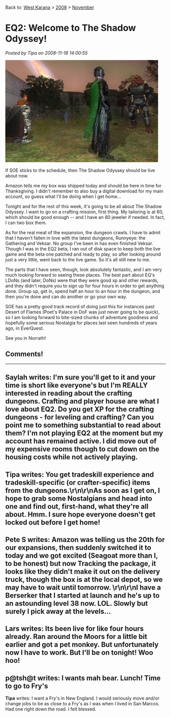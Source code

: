 Back to: [West Karana](/posts/westkarana.md) > [2008](/posts/2008/westkarana.md) > [November](./westkarana.md)
# EQ2: Welcome to The Shadow Odyssey!

*Posted by Tipa on 2008-11-18 14:00:55*

![](../../../uploads/2008/11/everquest2-2008-10-04-00-49-59-94.jpg "The Isle of Refuge, TSO style")

If SOE sticks to the schedule, then The Shadow Odyssey should be live about now.

Amazon tells me my box was shipped today and should be here in time for Thanksgiving. I didn't remember to also buy a digital download for my main account, so guess what I'll be doing when I get home...

Tonight and for the rest of this week, it's going to be all about The Shadow Odyssey. I want to go on a crafting mission, first thing. My tailoring is at 60, which should be good enough -- and I have an 80 jeweler if needed. In fact, I can two box them.

As for the real meat of the expansion, the dungeon crawls. I have to admit that I haven't fallen in love with the latest dungeons, Runnyeye: the Gathering and Veksar. No group I've been in has even finished Veksar. Though I was in the EQ2 beta, I ran out of disk space to keep both the live game and the beta one patched and ready to play, so after looking around just a very little, went back to the live game. So it's all still new to me.

The parts that I have seen, though, look absolutely fantastic, and I am very much looking forward to seeing these places. The best part about EQ's LDoNs (and later, DoNs) were that they were good xp and other rewards, and they didn't require you to sign up for four hours in order to get anything done. Group up, get in, spend half an hour to an hour in the dungeon, and then you're done and can do another or go your own way.

SOE has a pretty good track record of doing just this for instances past Desert of Flames (Poet's Palace in DoF was just never going to be quick), so I am looking forward to bite-sized chunks of adventure goodness and hopefully some serious Nostalgia for places last seen hundreds of years ago, in EverQuest.

See you in Norrath!

## Comments!
---
**Saylah** writes: I'm sure you'll get to it and your time is short like everyone's but I'm REALLY interested in reading about the crafting dungeons.  Crafting and player house are what I love about EQ2.  Do you get XP for the crafting dungeons - for leveling and crafting?  Can you point me to something substantial to read about them?  I'm not playing EQ2 at the moment but my account has remained active.  I did move out of my expensive rooms though to cut down on the housing costs while not actively playing.
---
**Tipa** writes: You get tradeskill experience and tradeskill-specific (or crafter-specific) items from the dungeons.\r\n\r\nAs soon as I get on, I hope to grab some Nostalgians and head into one and find out, first-hand, what they're all about. Hmm. I sure hope everyone doesn't get locked out before I get home!
---
**Pete S** writes: Amazon was telling us the 20th for our expansions, then suddenly switched it to today and we got excited (Seagoat more than I, to be honest) but now Tracking the package, it looks like they didn't make it out on the delivery truck, though the box is at the local depot, so we may have to wait until tomorrow. \r\n\r\nI have a Berserker that I started at launch and he's up to an astounding level 38 now. LOL. Slowly but surely I pick away at the levels...
---
**Lars** writes: Its been live for like four hours already.  Ran around the Moors for a little bit earlier and got a pet monkey.  But unfortunately now I have to work.  But I'll be on tonight!  Woo hoo!
---
**p@tsh@t** writes: I wants mah bear.  Lunch! Time to go to Fry's
---
**Tipa** writes: I want a Fry's in New England. I would seriously move and/or change jobs to be as close to a Fry's as I was when I lived in San Marcos. Had one right down the road. I felt blessed.
